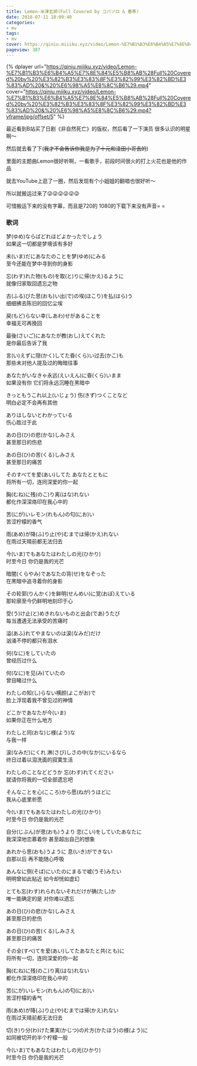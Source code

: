 ```yaml
---
title: Lemon-米津玄師(Full Covered by コバソロ & 春茶)
date: 2018-07-11 18:09:40
categories:
- mv
tags:
- mv
cover: https://qiniu.miiiku.xyz/video/Lemon-%E7%B1%B3%E6%B4%A5%E7%8E%84%E5%B8%AB%28Full%20Covered%20by%20%E3%82%B3%E3%83%8F%E3%82%99%E3%82%BD%E3%83%AD%20&%20%E6%98%A5%E8%8C%B6%29.mp4?vframe/jpg/offset/5
pageview: 387
---
```


 {% dplayer url="https://qiniu.miiiku.xyz/video/Lemon-%E7%B1%B3%E6%B4%A5%E7%8E%84%E5%B8%AB%28Full%20Covered%20by%20%E3%82%B3%E3%83%8F%E3%82%99%E3%82%BD%E3%83%AD%20&%20%E6%98%A5%E8%8C%B6%29.mp4" cover="https://qiniu.miiiku.xyz/video/Lemon-%E7%B1%B3%E6%B4%A5%E7%8E%84%E5%B8%AB%28Full%20Covered%20by%20%E3%82%B3%E3%83%8F%E3%82%99%E3%82%BD%E3%83%AD%20&%20%E6%98%A5%E8%8C%B6%29.mp4?vframe/jpg/offset/5" %} 



最近看到B站买了日剧《非自然死亡》的版权，然后看了一下演员 很多认识的明星啊～

然后就去看了下(~~我才不会告诉你我是为了十元和洼田小哥去的~~)

里面的主题曲Lemon很好听啊，一看歌手，前段时间很火的打上火花也是他的作品

就去YouTube上逛了一圈，然后发现有个小姐姐的翻唱也很好听～ 

所以就搬运过来了😜😜😜😜😜😜

可惜搬运下来的没有字幕，而且是720的 1080的下载下来没有声音= =

### 歌词

梦(ゆめ)ならばどれほどよかったでしょう  
如果这一切都是梦境该有多好

未(いま)だにあなたのことを梦(ゆめ)にみる  
至今还能在梦中寻到你的身影

忘(わす)れた物(もの)を取(と)りに帰(かえ)るように  
就像归家取回遗忘之物

古(ふる)びた思(おも)い出(で)の埃(ほこり)を払(はら)う  
细细拂去陈旧的回忆尘埃

戻(もど)らない幸(しあわ)せがあることを  
幸福无可再挽回

最後(さいご)にあなたが教(おし)えてくれた  
是你最后告诉了我

言(い)えずに隠(かく)してた昏(くら)い过去(かこ)も  
那些未对他人提及过的晦暗往事

あなたがいなきゃ永远(えいえん)に昏(くら)いまま  
如果没有你 它们将永远沉睡在黑暗中

きっともうこれ以上(いじょう) 伤(きず)つくことなど  
明白必定不会再有其他

ありはしないとわかっている  
伤心胜过于此

あの日(ひ)の悲(かな)しみさえ  
甚至那日的伤悲

あの日(ひ)の苦(くる)しみさえ  
甚至那日的痛苦

そのすべてを爱(あい)してた あなたとともに  
将所有一切，连同深爱的你一起

胸(むね)に残(のこ)り离(はな)れない  
都化作深深烙印在我心中的

苦(にが)いレモン(れもん)の匂(にお)い  
苦涩柠檬的香气

雨(あめ)が降(ふ)り止(や)むまでは帰(かえ)れない  
在雨过天晴前都无法归去

今(いま)でもあなたはわたしの光(ひかり)  
时至今日 你仍是我的光芒

暗闇(くらやみ)であなたの背(せ)をなぞった  
在黑暗中追寻着你的身影

その轮郭(りんかく)を鲜明(せんめい)に覚(おぼ)えている  
那轮廓至今仍鲜明地刻印于心

受(う)け止(と)めきれないものと出会(であ)うたび  
每当遭遇无法承受的苦痛时

溢(あふ)れてやまないのは涙(なみだ)だけ  
汹涌不停的都只有泪水

何(なに)をしていたの  
曾经历过什么

何(なに)を见(み)ていたの  
曾目睹过什么

わたしの知(し)らない横颜(よこがお)で  
脸上浮现着我不曾见过的神情

どこかであなたが今(いま)  
如果你正在什么地方

わたしと同(おな)じ様(よう)な  
与我一样

涙(なみだ)にくれ 淋(さび)しさの中(なか)にいるなら  
终日过着以泪洗面的寂寞生活

わたしのことなどどうか 忘(わす)れてください  
就请你将我的一切全部遗忘吧

そんなことを心(こころ)から愿(ねが)うほどに  
我从心底里祈愿

今(いま)でもあなたはわたしの光(ひかり)  
时至今日 你仍是我的光芒

自分(じぶん)が思(おも)うより 恋(こい)をしていたあなたに  
我深深地恋慕着你 甚至超出自己的想象

あれから思(おも)うように 息(いき)ができない  
自那以后 再不能随心呼吸

あんなに侧(そば)にいたのにまるで嘘(うそ)みたい  
明明曾如此贴近 如今却恍如虚幻

とても忘(わす)れられないそれだけが确(たし)か  
唯一能确定的是 对你难以遗忘

あの日(ひ)の悲(かな)しみさえ  
甚至那日的悲伤

あの日(ひ)の苦(くる)しみさえ  
甚至那日的痛苦

その全(すべ)てを爱(あい)してたあなたと共(とも)に  
将所有一切，连同深爱的你一起

胸(むね)に残(のこ)り离(はな)れない  
都化作深深烙印在我心中的

苦(にが)いレモン(れもん)の匂(にお)い  
苦涩柠檬的香气

雨(あめ)が降(ふ)り止(や)むまでは帰(かえ)れない  
在雨过天晴前都无法归去

切(き)り分(わ)けた果実(かじつ)の片方(かたほう)の様(よう)に  
如同被切开的半个柠檬一般

今(いま)でもあなたはわたしの光(ひかり)  
时至今日 你仍是我的光芒



